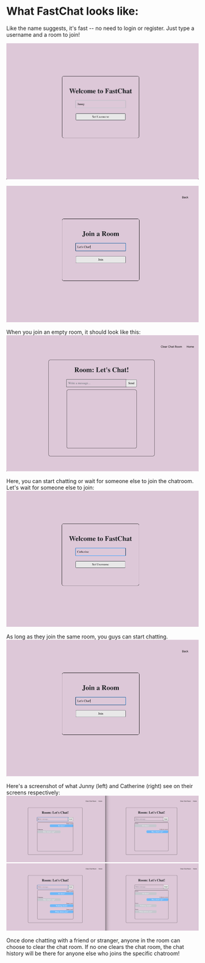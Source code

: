 # What FastChat looks like:
Like the name suggests, it's fast -- no need to login or register. 
Just type a username and a room to join!

![alt text](https://github.com/Junny-Lee/chatApp/blob/main/images/Username1.jpg)

![alt text](https://github.com/Junny-Lee/chatApp/blob/main/images/JoinRoom.jpg)

When you join an empty room, it should look like this:
![alt text](https://github.com/Junny-Lee/chatApp/blob/main/images/EmptyRoom.jpg)

Here, you can start chatting or wait for someone else to join the chatroom. Let's wait for someone else to join:
![alt text](https://github.com/Junny-Lee/chatApp/blob/main/images/Username2.jpg)

As long as they join the same room, you guys can start chatting. 
![alt text](https://github.com/Junny-Lee/chatApp/blob/main/images/JoinRoom.jpg)

Here's a screenshot of what Junny (left) and Catherine (right) see on their screens respectively: 
![alt text](https://github.com/Junny-Lee/chatApp/blob/main/images/MessagesInRoom.jpg)
![alt text](https://github.com/Junny-Lee/chatApp/blob/main/images/MoreMessagesInRoom.jpg)

Once done chatting with a friend or stranger, anyone in the room can choose to clear the chat room. If no one clears the chat room, the chat history will be there for anyone else who joins the specific chatroom!